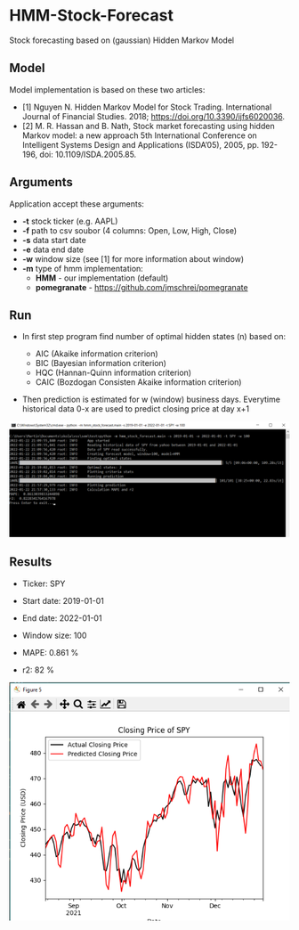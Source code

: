 # HMM-Stock-Forecast
Stock forecasting based on (gaussian) Hidden Markov Model

## Model
Model implementation is based on these two articles:

- [1] Nguyen N. Hidden Markov Model for Stock Trading. International Journal
of Financial Studies. 2018; https://doi.org/10.3390/ijfs6020036.
- [2] M. R. Hassan and B. Nath, Stock market forecasting using hidden Markov
model: a new approach 5th International Conference on Intelligent
Systems Design and Applications (ISDA’05), 2005, pp. 192-196, doi:
10.1109/ISDA.2005.85.

## Arguments
Application accept these arguments:
- **-t** stock ticker (e.g. AAPL)
- **-f** path to csv soubor (4 columns: Open, Low, High, Close)
- **-s** data start date
- **-e** data end date
- **-w** window size (see [1] for more information about window)
- **-m** type of hmm implementation:
    - **HMM** - our implementation (default)
    - **pomegranate** - https://github.com/jmschrei/pomegranate
    
## Run
- In first step program find number of optimal hidden states (n) based on:
    - AIC (Akaike information criterion)
    - BIC (Bayesian information criterion)
    - HQC (Hannan-Quinn information criterion)
    - CAIC (Bozdogan Consisten Akaike information criterion)
    
- Then prediction is estimated for w (window) business days. Everytime historical data 0-x are used to predict closing price
at day x+1

![Run](doc/img/output.png)

## Results
- Ticker: SPY
- Start date: 2019-01-01
- End date: 2022-01-01
- Window size: 100


- MAPE: 0.861 %
- r2: 82 %

![Result](doc/img/result.png)
